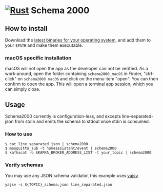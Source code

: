 [![Rust](https://github.com/rewe-digital/schema2000/actions/workflows/rust.yml/badge.svg)](https://github.com/rewe-digital/schema2000/actions/workflows/rust.yml) Schema 2000
===========

How to install
--------------

Download the [latest binaries for your operating system](https://github.com/rewe-digital/schema2000/releases), and add them to your `$PATH` and make them executable.

### macOS specific installation

macOS will not open the app as the developer can not be verified. As a work-around, open the folder containing `schema2000_macOS` in Finder, "ctrl-click" on `schema2000_macOS` and click on the menu item "open".  You can then confirm to open the app.  This will open a terminal app session, which you can simply close.

Usage
-----

Schema2000 currently is configuration-less, and excepts line-separated-json from stdin and emits the schema to stdout once stdin is consumed.

### How to use


```shell
$ cat line_separated.json | schema2000
$ mosquitto_sub -t homeassistant/event | schema2000
$ kafkacat -b $KAFKA_BROKER_ADDRESS_LIST -t your_topic | schema2000
```

### Verify schemas

You may use any JSON schema validator, this example uses [yajsv](https://github.com/neilpa/yajsv).

```shell
yajsv -s ${TOPIC}_schema.json line_separated.json
```
